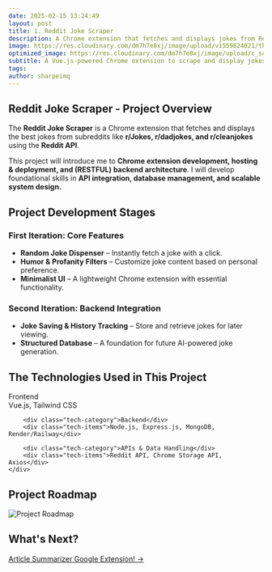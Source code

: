 ```yaml
---
date: 2025-02-15 13:24:49
layout: post
title: 1. Reddit Joke Scraper
description: A Chrome extension that fetches and displays jokes from Reddit using Vue.js and the Reddit API. Preparatory project for AI Joke Generator.
image: https://res.cloudinary.com/dm7h7e8xj/image/upload/v1559824021/theme12_e0vxlr.jpg
optimized_image: https://res.cloudinary.com/dm7h7e8xj/image/upload/c_scale,w_380/v1559824021/theme12_e0vxlr.jpg
subtitle: A Vue.js-powered Chrome extension to scrape and display jokes from Reddit
tags:
author: sharpeimq
---
```


## Reddit Joke Scraper - Project Overview  
The **Reddit Joke Scraper** is a Chrome extension that fetches and displays the best jokes from subreddits like **r/Jokes, r/dadjokes, and r/cleanjokes** using the **Reddit API**.  

This project will introduce me to **Chrome extension development, hosting & deployment, and (RESTFUL) backend architecture**. I will develop foundational skills in **API integration, database management, and scalable system design.**

## Project Development Stages  
### **First Iteration: Core Features**  
<ul>
  <li><strong>Random Joke Dispenser</strong> – Instantly fetch a joke with a click.</li>
  <li><strong>Humor & Profanity Filters</strong> – Customize joke content based on personal preference.</li>
  <li><strong>Minimalist UI</strong> – A lightweight Chrome extension with essential functionality.</li>
</ul>

### **Second Iteration: Backend Integration**  
<ul>
  <li><strong>Joke Saving & History Tracking</strong> – Store and retrieve jokes for later viewing.</li>
  <li><strong>Structured Database</strong> – A foundation for future AI-powered joke generation.</li>
</ul>

## The Technologies Used in This Project  
<div class = "grid-container">
    <div class="tech-grid">
        <div class="tech-category">Frontend</div>
        <div class="tech-items">Vue.js, Tailwind CSS</div>

        <div class="tech-category">Backend</div>
        <div class="tech-items">Node.js, Express.js, MongoDB, Render/Railway</div>

        <div class="tech-category">APIs & Data Handling</div>
        <div class="tech-items">Reddit API, Chrome Storage API, Axios</div>
    </div>
</div>

## Project Roadmap
<img src="{{ site.baseurl }}/assets/img/roadmap.png" alt="Project Roadmap" class="roadmap-img">

## What's Next?  
<a href="{{ site.baseurl }}/article-summarizer/" class="next-project-link">
  Article Summarizer Google Extension! →
</a>